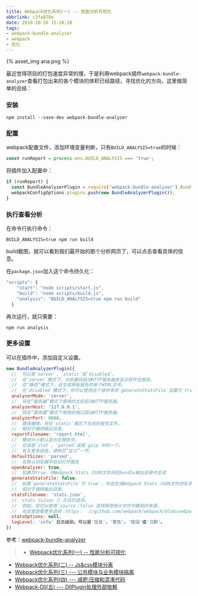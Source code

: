 ```yaml
---
title: Webpack优化系列(一) -- 性能分析可视化
abbrlink: c3fa870e
date: 2018-10-26 15:28:28
tags:
- webpack-bundle-analyzer
- webpack
- 优化
---
```


{% asset_img ana.png %}

最近觉得项目的打包速度异常的慢，于是利用webpack插件`webpack-bundle-analyzer`查看打包出来的各个模块的体积已经路径，寻找优化的方向，这里做简单的总结：

<!-- more -->
### 安装 

```
npm install --save-dev webpack-bundle-analyzer
```

### 配置

webpack配置文件，添加环境变量判断，只有`BUILD_ANALYSIS=true`的时候：

```js
const runReport = process.env.BUILD_ANALYSIS === 'true';
```

将插件加入配置中： 

```js
if (runReport) {
  const BundleAnalyzerPlugin = require('webpack-bundle-analyzer').BundleAnalyzerPlugin;
  webpackConfigOptions.plugins.push(new BundleAnalyzerPlugin());
}
```

### 执行查看分析

在命令行执行命令：

```
BUILD_ANALYSIS=true npm run build 
```

build截图，就可以看到我们最开始的那个分析网页了，可以点击查看具体的信息。

在`package.json`加入这个命令持久化： 

```js
"scripts": {
    "start": "node scripts/start.js",
    "build": "node scripts/build.js",
    "analysis": "BUILD_ANALYSIS=true npm run build"
  }
```

再次运行，就只需要： 

```
npm run analysis
```

### 更多设置

可以在插件中，添加自定义设置。
```js
new BundleAnalyzerPlugin({
  //  可以是`server`，`static`或`disabled`。
  //  在`server`模式下，分析器将启动HTTP服务器来显示软件包报告。
  //  在“静态”模式下，会生成带有报告的单个HTML文件。
  //  在`disabled`模式下，你可以使用这个插件来将`generateStatsFile`设置为`true`来生成Webpack Stats JSON文件。
  analyzerMode: 'server',
  //  将在“服务器”模式下使用的主机启动HTTP服务器。
  analyzerHost: '127.0.0.1',
  //  将在“服务器”模式下使用的端口启动HTTP服务器。
  analyzerPort: 8888, 
  //  路径捆绑，将在`static`模式下生成的报告文件。
  //  相对于捆绑输出目录。
  reportFilename: 'report.html',
  //  模块大小默认显示在报告中。
  //  应该是`stat`，`parsed`或者`gzip`中的一个。
  //  有关更多信息，请参见“定义”一节。
  defaultSizes: 'parsed',
  //  在默认浏览器中自动打开报告
  openAnalyzer: true,
  //  如果为true，则Webpack Stats JSON文件将在bundle输出目录中生成
  generateStatsFile: false, 
  //  如果`generateStatsFile`为`true`，将会生成Webpack Stats JSON文件的名字。
  //  相对于捆绑输出目录。
  statsFilename: 'stats.json',
  //  stats.toJson（）方法的选项。
  //  例如，您可以使用`source：false`选项排除统计文件中模块的来源。
  //  在这里查看更多选项：https：  //github.com/webpack/webpack/blob/webpack-1/lib/Stats.js#L21
  statsOptions: null,
  logLevel: 'info' 日志级别。可以是'信息'，'警告'，'错误'或'沉默'。
})
```

参考：[webpack-bundle-analyzer](https://github.com/webpack-contrib/webpack-bundle-analyzer)

>* [Webpack优化系列(一) -- 性能分析可视化](/post/c3fa870e.html)
* [Webpack优化系列(二) -- Js&css模块分离](/post/3af31a87.html)
* [Webpack优化系列(三) --- 公共模块与业务模块隔离](/post/1092a999.html)
* [Webpack优化系列(四) --- 减肥:压缩和混淆代码](/post/1092a999.html)
* [Webpack-Dll(五) --- DllPlugin处理外部依赖](/post/36cda913.html)
